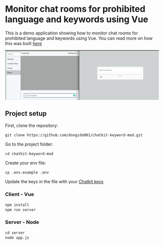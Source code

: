 # Monitor chat rooms for prohibited language and keywords using Vue

This is a demo application showing how to monitor chat rooms for prohibited language and keywords using Vue. You can read more on how this was built [here](https://pusher.com)

![Sample working example](./screenshots/mod.gif)

## Project setup

First, clone the repository:
```
git clone https://github.com/dongido001/chatkit-keyword-mod.git
```

Go to the project folder:

```
cd chatkit-keyword-mod
```

Create your env file:

```
cp .env.example .env
```
Update the keys in the file with your [Chatkit keys](https://pusher.com/chatkit)
### Client - Vue

```
npm install
npm run server
```

### Server - Node

```
cd server
node app.js
```

